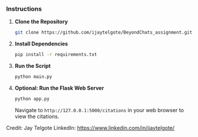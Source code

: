 
### Instructions
1. **Clone the Repository**
    ```sh
    git clone https://github.com/ijaytelgote/BeyondChats_assignment.git
    ```
2. **Install Dependencies**
    ```sh
    pip install -r requirements.txt
    ```
3. **Run the Script**
    ```sh
    python main.py
    ```
4. **Optional: Run the Flask Web Server**
    ```sh
    python app.py
    ```
    Navigate to `http://127.0.0.1:5000/citations` in your web browser to view the citations.

Credit: Jay Telgote
LinkedIn: https://www.linkedin.com/in/ijaytelgote/
